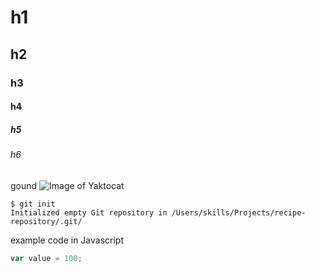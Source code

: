 # h1
## h2
### h3
#### h4
##### h5
###### h6
gound
![Image of Yaktocat](https://octodex.github.com/images/yaktocat.png)
```
$ git init
Initialized empty Git repository in /Users/skills/Projects/recipe-repository/.git/
```
example code in Javascript
```javascript
var value = 100;
```
